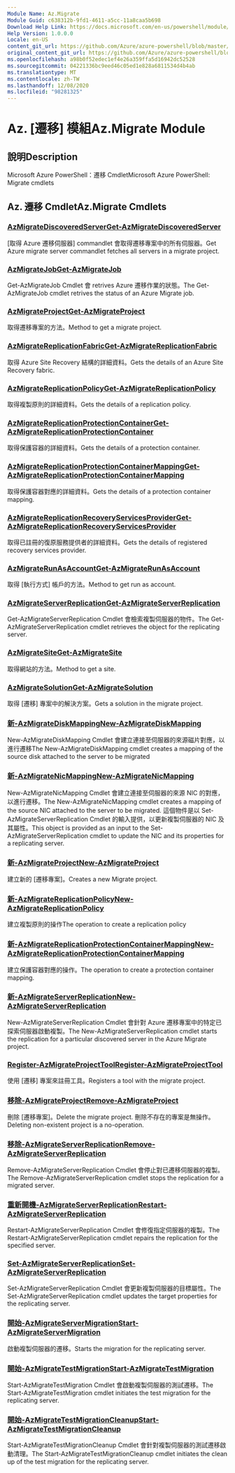 ```yaml
---
Module Name: Az.Migrate
Module Guid: c638312b-9fd1-4611-a5cc-11a8caa5b698
Download Help Link: https://docs.microsoft.com/en-us/powershell/module/az.migrate
Help Version: 1.0.0.0
Locale: en-US
content_git_url: https://github.com/Azure/azure-powershell/blob/master/src/Migrate/help/Az.Migrate.md
original_content_git_url: https://github.com/Azure/azure-powershell/blob/master/src/Migrate/help/Az.Migrate.md
ms.openlocfilehash: a98b0f52edec1ef4e26a359ffa5d16942dc52528
ms.sourcegitcommit: 04221336bc9eed46c05ed1e828a6811534d4b4ab
ms.translationtype: MT
ms.contentlocale: zh-TW
ms.lasthandoff: 12/08/2020
ms.locfileid: "98281325"
---
```

# <span data-ttu-id="52244-101">Az. [遷移] 模組</span><span class="sxs-lookup"><span data-stu-id="52244-101">Az.Migrate Module</span></span>
## <span data-ttu-id="52244-102">說明</span><span class="sxs-lookup"><span data-stu-id="52244-102">Description</span></span>
<span data-ttu-id="52244-103">Microsoft Azure PowerShell：遷移 Cmdlet</span><span class="sxs-lookup"><span data-stu-id="52244-103">Microsoft Azure PowerShell: Migrate cmdlets</span></span>

## <span data-ttu-id="52244-104">Az. 遷移 Cmdlet</span><span class="sxs-lookup"><span data-stu-id="52244-104">Az.Migrate Cmdlets</span></span>
### [<span data-ttu-id="52244-105">AzMigrateDiscoveredServer</span><span class="sxs-lookup"><span data-stu-id="52244-105">Get-AzMigrateDiscoveredServer</span></span>](Get-AzMigrateDiscoveredServer.md)
<span data-ttu-id="52244-106">[取得 Azure 遷移伺服器] commandlet 會取得遷移專案中的所有伺服器。</span><span class="sxs-lookup"><span data-stu-id="52244-106">Get Azure migrate server commandlet fetches all servers in a migrate project.</span></span>

### [<span data-ttu-id="52244-107">AzMigrateJob</span><span class="sxs-lookup"><span data-stu-id="52244-107">Get-AzMigrateJob</span></span>](Get-AzMigrateJob.md)
<span data-ttu-id="52244-108">Get-AzMigrateJob Cmdlet 會 retrives Azure 遷移作業的狀態。</span><span class="sxs-lookup"><span data-stu-id="52244-108">The Get-AzMigrateJob cmdlet retrives the status of an Azure Migrate job.</span></span>

### [<span data-ttu-id="52244-109">AzMigrateProject</span><span class="sxs-lookup"><span data-stu-id="52244-109">Get-AzMigrateProject</span></span>](Get-AzMigrateProject.md)
<span data-ttu-id="52244-110">取得遷移專案的方法。</span><span class="sxs-lookup"><span data-stu-id="52244-110">Method to get a migrate project.</span></span>

### [<span data-ttu-id="52244-111">AzMigrateReplicationFabric</span><span class="sxs-lookup"><span data-stu-id="52244-111">Get-AzMigrateReplicationFabric</span></span>](Get-AzMigrateReplicationFabric.md)
<span data-ttu-id="52244-112">取得 Azure Site Recovery 結構的詳細資料。</span><span class="sxs-lookup"><span data-stu-id="52244-112">Gets the details of an Azure Site Recovery fabric.</span></span>

### [<span data-ttu-id="52244-113">AzMigrateReplicationPolicy</span><span class="sxs-lookup"><span data-stu-id="52244-113">Get-AzMigrateReplicationPolicy</span></span>](Get-AzMigrateReplicationPolicy.md)
<span data-ttu-id="52244-114">取得複製原則的詳細資料。</span><span class="sxs-lookup"><span data-stu-id="52244-114">Gets the details of a replication policy.</span></span>

### [<span data-ttu-id="52244-115">AzMigrateReplicationProtectionContainer</span><span class="sxs-lookup"><span data-stu-id="52244-115">Get-AzMigrateReplicationProtectionContainer</span></span>](Get-AzMigrateReplicationProtectionContainer.md)
<span data-ttu-id="52244-116">取得保護容器的詳細資料。</span><span class="sxs-lookup"><span data-stu-id="52244-116">Gets the details of a protection container.</span></span>

### [<span data-ttu-id="52244-117">AzMigrateReplicationProtectionContainerMapping</span><span class="sxs-lookup"><span data-stu-id="52244-117">Get-AzMigrateReplicationProtectionContainerMapping</span></span>](Get-AzMigrateReplicationProtectionContainerMapping.md)
<span data-ttu-id="52244-118">取得保護容器對應的詳細資料。</span><span class="sxs-lookup"><span data-stu-id="52244-118">Gets the details of a protection container mapping.</span></span>

### [<span data-ttu-id="52244-119">AzMigrateReplicationRecoveryServicesProvider</span><span class="sxs-lookup"><span data-stu-id="52244-119">Get-AzMigrateReplicationRecoveryServicesProvider</span></span>](Get-AzMigrateReplicationRecoveryServicesProvider.md)
<span data-ttu-id="52244-120">取得已註冊的復原服務提供者的詳細資料。</span><span class="sxs-lookup"><span data-stu-id="52244-120">Gets the details of registered recovery services provider.</span></span>

### [<span data-ttu-id="52244-121">AzMigrateRunAsAccount</span><span class="sxs-lookup"><span data-stu-id="52244-121">Get-AzMigrateRunAsAccount</span></span>](Get-AzMigrateRunAsAccount.md)
<span data-ttu-id="52244-122">取得 [執行方式] 帳戶的方法。</span><span class="sxs-lookup"><span data-stu-id="52244-122">Method to get run as account.</span></span>

### [<span data-ttu-id="52244-123">AzMigrateServerReplication</span><span class="sxs-lookup"><span data-stu-id="52244-123">Get-AzMigrateServerReplication</span></span>](Get-AzMigrateServerReplication.md)
<span data-ttu-id="52244-124">Get-AzMigrateServerReplication Cmdlet 會檢索複製伺服器的物件。</span><span class="sxs-lookup"><span data-stu-id="52244-124">The Get-AzMigrateServerReplication cmdlet retrieves the object for the replicating server.</span></span>

### [<span data-ttu-id="52244-125">AzMigrateSite</span><span class="sxs-lookup"><span data-stu-id="52244-125">Get-AzMigrateSite</span></span>](Get-AzMigrateSite.md)
<span data-ttu-id="52244-126">取得網站的方法。</span><span class="sxs-lookup"><span data-stu-id="52244-126">Method to get a site.</span></span>

### [<span data-ttu-id="52244-127">AzMigrateSolution</span><span class="sxs-lookup"><span data-stu-id="52244-127">Get-AzMigrateSolution</span></span>](Get-AzMigrateSolution.md)
<span data-ttu-id="52244-128">取得 [遷移] 專案中的解決方案。</span><span class="sxs-lookup"><span data-stu-id="52244-128">Gets a solution in the migrate project.</span></span>

### [<span data-ttu-id="52244-129">新-AzMigrateDiskMapping</span><span class="sxs-lookup"><span data-stu-id="52244-129">New-AzMigrateDiskMapping</span></span>](New-AzMigrateDiskMapping.md)
<span data-ttu-id="52244-130">New-AzMigrateDiskMapping Cmdlet 會建立連接至伺服器的來源磁片對應，以進行遷移</span><span class="sxs-lookup"><span data-stu-id="52244-130">The New-AzMigrateDiskMapping cmdlet creates a mapping of the source disk attached to the server to be migrated</span></span>

### [<span data-ttu-id="52244-131">新-AzMigrateNicMapping</span><span class="sxs-lookup"><span data-stu-id="52244-131">New-AzMigrateNicMapping</span></span>](New-AzMigrateNicMapping.md)
<span data-ttu-id="52244-132">New-AzMigrateNicMapping Cmdlet 會建立連接至伺服器的來源 NIC 的對應，以進行遷移。</span><span class="sxs-lookup"><span data-stu-id="52244-132">The New-AzMigrateNicMapping cmdlet creates a mapping of the source NIC attached to the server to be migrated.</span></span>
<span data-ttu-id="52244-133">這個物件是以 Set-AzMigrateServerReplication Cmdlet 的輸入提供，以更新複製伺服器的 NIC 及其屬性。</span><span class="sxs-lookup"><span data-stu-id="52244-133">This object is provided as an input to the Set-AzMigrateServerReplication cmdlet to update the NIC and its properties for a replicating server.</span></span>

### [<span data-ttu-id="52244-134">新-AzMigrateProject</span><span class="sxs-lookup"><span data-stu-id="52244-134">New-AzMigrateProject</span></span>](New-AzMigrateProject.md)
<span data-ttu-id="52244-135">建立新的 [遷移專案]。</span><span class="sxs-lookup"><span data-stu-id="52244-135">Creates a new Migrate project.</span></span>

### [<span data-ttu-id="52244-136">新-AzMigrateReplicationPolicy</span><span class="sxs-lookup"><span data-stu-id="52244-136">New-AzMigrateReplicationPolicy</span></span>](New-AzMigrateReplicationPolicy.md)
<span data-ttu-id="52244-137">建立複製原則的操作</span><span class="sxs-lookup"><span data-stu-id="52244-137">The operation to create a replication policy</span></span>

### [<span data-ttu-id="52244-138">新-AzMigrateReplicationProtectionContainerMapping</span><span class="sxs-lookup"><span data-stu-id="52244-138">New-AzMigrateReplicationProtectionContainerMapping</span></span>](New-AzMigrateReplicationProtectionContainerMapping.md)
<span data-ttu-id="52244-139">建立保護容器對應的操作。</span><span class="sxs-lookup"><span data-stu-id="52244-139">The operation to create a protection container mapping.</span></span>

### [<span data-ttu-id="52244-140">新-AzMigrateServerReplication</span><span class="sxs-lookup"><span data-stu-id="52244-140">New-AzMigrateServerReplication</span></span>](New-AzMigrateServerReplication.md)
<span data-ttu-id="52244-141">New-AzMigrateServerReplication Cmdlet 會針對 Azure 遷移專案中的特定已探索伺服器啟動複製。</span><span class="sxs-lookup"><span data-stu-id="52244-141">The New-AzMigrateServerReplication cmdlet starts the replication for a particular discovered server in the Azure Migrate project.</span></span>

### [<span data-ttu-id="52244-142">Register-AzMigrateProjectTool</span><span class="sxs-lookup"><span data-stu-id="52244-142">Register-AzMigrateProjectTool</span></span>](Register-AzMigrateProjectTool.md)
<span data-ttu-id="52244-143">使用 [遷移] 專案來註冊工具。</span><span class="sxs-lookup"><span data-stu-id="52244-143">Registers a tool with the migrate project.</span></span>

### [<span data-ttu-id="52244-144">移除-AzMigrateProject</span><span class="sxs-lookup"><span data-stu-id="52244-144">Remove-AzMigrateProject</span></span>](Remove-AzMigrateProject.md)
<span data-ttu-id="52244-145">刪除 [遷移專案]。</span><span class="sxs-lookup"><span data-stu-id="52244-145">Delete the migrate project.</span></span>
<span data-ttu-id="52244-146">刪除不存在的專案是無操作。</span><span class="sxs-lookup"><span data-stu-id="52244-146">Deleting non-existent project is a no-operation.</span></span>

### [<span data-ttu-id="52244-147">移除-AzMigrateServerReplication</span><span class="sxs-lookup"><span data-stu-id="52244-147">Remove-AzMigrateServerReplication</span></span>](Remove-AzMigrateServerReplication.md)
<span data-ttu-id="52244-148">Remove-AzMigrateServerReplication Cmdlet 會停止對已遷移伺服器的複製。</span><span class="sxs-lookup"><span data-stu-id="52244-148">The Remove-AzMigrateServerReplication cmdlet stops the replication for a migrated server.</span></span>

### [<span data-ttu-id="52244-149">重新開機-AzMigrateServerReplication</span><span class="sxs-lookup"><span data-stu-id="52244-149">Restart-AzMigrateServerReplication</span></span>](Restart-AzMigrateServerReplication.md)
<span data-ttu-id="52244-150">Restart-AzMigrateServerReplication Cmdlet 會修復指定伺服器的複製。</span><span class="sxs-lookup"><span data-stu-id="52244-150">The Restart-AzMigrateServerReplication cmdlet repairs the replication for the specified server.</span></span>

### [<span data-ttu-id="52244-151">Set-AzMigrateServerReplication</span><span class="sxs-lookup"><span data-stu-id="52244-151">Set-AzMigrateServerReplication</span></span>](Set-AzMigrateServerReplication.md)
<span data-ttu-id="52244-152">Set-AzMigrateServerReplication Cmdlet 會更新複製伺服器的目標屬性。</span><span class="sxs-lookup"><span data-stu-id="52244-152">The Set-AzMigrateServerReplication cmdlet updates the target properties for the replicating server.</span></span>

### [<span data-ttu-id="52244-153">開始-AzMigrateServerMigration</span><span class="sxs-lookup"><span data-stu-id="52244-153">Start-AzMigrateServerMigration</span></span>](Start-AzMigrateServerMigration.md)
<span data-ttu-id="52244-154">啟動複製伺服器的遷移。</span><span class="sxs-lookup"><span data-stu-id="52244-154">Starts the migration for the replicating server.</span></span>

### [<span data-ttu-id="52244-155">開始-AzMigrateTestMigration</span><span class="sxs-lookup"><span data-stu-id="52244-155">Start-AzMigrateTestMigration</span></span>](Start-AzMigrateTestMigration.md)
<span data-ttu-id="52244-156">Start-AzMigrateTestMigration Cmdlet 會啟動複製伺服器的測試遷移。</span><span class="sxs-lookup"><span data-stu-id="52244-156">The Start-AzMigrateTestMigration cmdlet initiates the test migration for the replicating server.</span></span>

### [<span data-ttu-id="52244-157">開始-AzMigrateTestMigrationCleanup</span><span class="sxs-lookup"><span data-stu-id="52244-157">Start-AzMigrateTestMigrationCleanup</span></span>](Start-AzMigrateTestMigrationCleanup.md)
<span data-ttu-id="52244-158">Start-AzMigrateTestMigrationCleanup Cmdlet 會針對複製伺服器的測試遷移啟動清理。</span><span class="sxs-lookup"><span data-stu-id="52244-158">The Start-AzMigrateTestMigrationCleanup cmdlet initiates the clean up of the test migration for the replicating server.</span></span>

